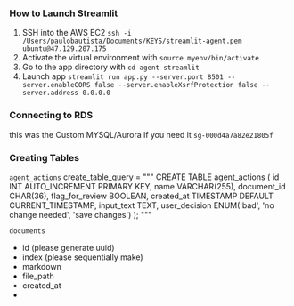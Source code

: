 ### How to Launch Streamlit

1. SSH into the AWS EC2 `ssh -i /Users/paulobautista/Documents/KEYS/streamlit-agent.pem ubuntu@47.129.207.175`
2. Activate the virtual environment with `source myenv/bin/activate`
3. Go to the app directory with `cd agent-streamlit`
3. Launch app `streamlit run app.py --server.port 8501 --server.enableCORS false --server.enableXsrfProtection false --server.address 0.0.0.0`


### Connecting to RDS

this was the Custom MYSQL/Aurora if you need it `sg-000d4a7a82e21805f`


### Creating Tables

`agent_actions`
create_table_query = """
CREATE TABLE agent_actions (
    id INT AUTO_INCREMENT PRIMARY KEY,
    name VARCHAR(255),
    document_id CHAR(36),
    flag_for_review BOOLEAN,
    created_at TIMESTAMP DEFAULT CURRENT_TIMESTAMP,
    input_text TEXT,
    user_decision ENUM('bad', 'no change needed', 'save changes')
);
"""

`documents`
- id (please generate uuid)
- index (please sequentially make)
- markdown
- file_path
- created_at
-
